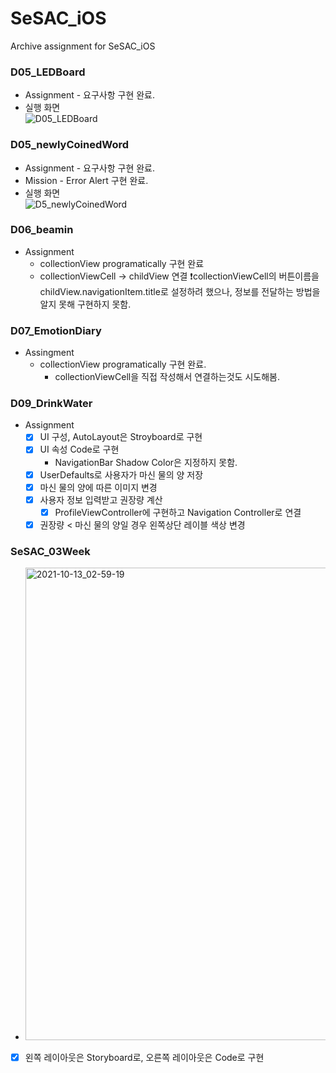 

# SeSAC_iOS

Archive assignment for SeSAC_iOS

### D05_LEDBoard
* Assignment - 요구사항 구현 완료.
* 실행 화면   
    ![D05_LEDBoard](https://user-images.githubusercontent.com/46219689/135994374-ebb446de-0e08-4308-861b-4d4c49f937f1.gif)



### D05_newlyCoinedWord
* Assignment -  요구사항 구현 완료.
* Mission - Error Alert 구현 완료.
* 실행 화면   
    ![D5_newlyCoinedWord](https://user-images.githubusercontent.com/46219689/135994447-a63f0655-75ee-4c3b-8c5d-34217e592efe.gif)

### D06_beamin
* Assignment
  * collectionView programatically 구현 완료
  * collectionViewCell -> childView 연결
    ❗️collectionViewCell의 버튼이름을 childView.navigationItem.title로 설정하려 했으나, 정보를 전달하는 방법을 알지 못해 구현하지 못함.
  
### D07_EmotionDiary
* Assingment
  * collectionView programatically 구현 완료.
    * collectionViewCell을 직접 작성해서 연결하는것도 시도해봄.

### D09_DrinkWater
* Assignment
  - [x] UI 구성, AutoLayout은 Stroyboard로 구현
  - [x] UI 속성 Code로 구현
    * NavigationBar Shadow Color은 지정하지 못함.
  - [x] UserDefaults로 사용자가 마신 물의 양 저장
  - [x] 마신 물의 양에 따른 이미지 변경
  - [x] 사용자 정보 입력받고 권장량 계산
      - [x] ProfileViewController에 구현하고 Navigation Controller로 연결
  - [x] 권장량 < 마신 물의 양일 경우 왼쪽상단 레이블 색상 변경

### SeSAC_03Week
* <img width="756" alt="2021-10-13_02-59-19" src="https://user-images.githubusercontent.com/46219689/137006188-6df56786-2943-44cc-8d64-95e769ac3fb4.png">
- [x] 왼쪽 레이아웃은 Storyboard로, 오른쪽 레이아웃은 Code로 구현